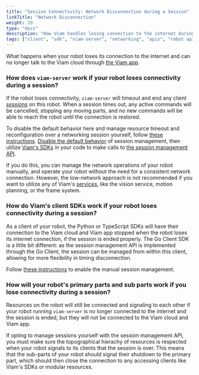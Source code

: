 ```yaml
---
title: "Session Connectivity: Network Disconnection during a Session"
linkTitle: "Network Disconnection"
weight: 20
type: "docs"
description: "How Viam handles losing connection to the internet during a robot session."
tags: ["client", "sdk", "viam-server", "networking", "apis", "robot api", "session"]
---
```


What happens when your robot loses its connection to the internet and can no longer talk to the Viam cloud through [the Viam app](https://app.viam.com).

### How does `viam-server` work if your robot loses connectivity during a session?

If the robot loses connectivity, `viam-server` will timeout and end any client [*sessions*](/program/apis/sessions/) on this robot.
When a session times out, any active commands will be cancelled, stopping any moving parts, and no new commands will be able to reach the robot until the connection is restored.


To disable the default behavior here and manage resource timeout and reconfiguration over a networking session yourself, follow [these instructions](/program/apis/sessions/).
[Disable the default behavior](/program/apis/sessions/#disable-default-session-management) of session management, then utilize [Viam's SDKs](/program/) in your code to make calls to [the session management API](https://pkg.go.dev/go.viam.com/rdk/session#hdr-API).

If you do this, you can manage the network operations of your robot manually, and operate your robot without the need for a consistent network connection.
However, the low-network approach is not recommended if you want to utilize any of Viam's [services](/services/), like the vision service, motion planning, or the frame system.

### How do Viam's client SDKs work if your robot loses connectivity during a session?

As a client of your robot, the Python or TypeScript SDKs will have their connection to the Viam cloud and Viam app stopped when the robot loses its internet connection, if the session is ended properly.
The Go Client SDK is a little bit different: as the session management API is implemented through the Go Client, the session can be managed from within this client, allowing for more flexibility in timing disconnection.

Follow [these instructions](/program/apis/sessions/#use-the-session-management-api-to-manually-manage-sessions) to enable the manual session management.

### How will your robot's primary parts and sub parts work if you lose connectivity during a session?

Resources on the robot will still be connected and signaling to each other if your robot running `viam-server` is no longer connected to the internet and the session is ended, but they will not be connected to the Viam cloud and Viam app.

If opting to manage sessions yourself with the session management API, you must make sure the topographical hierachy of resources is respected when your robot signals to its clients that the session is over.
This means that the sub-parts of your robot should signal their shutdown to the primary part, which should then close the connection to any accessing clients like Viam's SDKs or modular resources.

